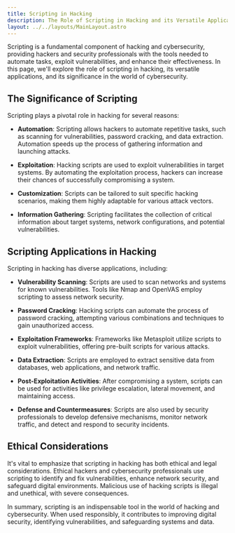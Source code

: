 ```yaml
---
title: Scripting in Hacking
description: The Role of Scripting in Hacking and its Versatile Applications
layout: ../../layouts/MainLayout.astro
---
```


Scripting is a fundamental component of hacking and cybersecurity, providing hackers and security professionals with the tools needed to automate tasks, exploit vulnerabilities, and enhance their effectiveness. In this page, we'll explore the role of scripting in hacking, its versatile applications, and its significance in the world of cybersecurity.

## The Significance of Scripting

Scripting plays a pivotal role in hacking for several reasons:

- **Automation**: Scripting allows hackers to automate repetitive tasks, such as scanning for vulnerabilities, password cracking, and data extraction. Automation speeds up the process of gathering information and launching attacks.

- **Exploitation**: Hacking scripts are used to exploit vulnerabilities in target systems. By automating the exploitation process, hackers can increase their chances of successfully compromising a system.

- **Customization**: Scripts can be tailored to suit specific hacking scenarios, making them highly adaptable for various attack vectors.

- **Information Gathering**: Scripting facilitates the collection of critical information about target systems, network configurations, and potential vulnerabilities.

## Scripting Applications in Hacking

Scripting in hacking has diverse applications, including:

- **Vulnerability Scanning**: Scripts are used to scan networks and systems for known vulnerabilities. Tools like Nmap and OpenVAS employ scripting to assess network security.

- **Password Cracking**: Hacking scripts can automate the process of password cracking, attempting various combinations and techniques to gain unauthorized access.

- **Exploitation Frameworks**: Frameworks like Metasploit utilize scripts to exploit vulnerabilities, offering pre-built scripts for various attacks.

- **Data Extraction**: Scripts are employed to extract sensitive data from databases, web applications, and network traffic.

- **Post-Exploitation Activities**: After compromising a system, scripts can be used for activities like privilege escalation, lateral movement, and maintaining access.

- **Defense and Countermeasures**: Scripts are also used by security professionals to develop defensive mechanisms, monitor network traffic, and detect and respond to security incidents.

## Ethical Considerations

It's vital to emphasize that scripting in hacking has both ethical and legal considerations. Ethical hackers and cybersecurity professionals use scripting to identify and fix vulnerabilities, enhance network security, and safeguard digital environments. Malicious use of hacking scripts is illegal and unethical, with severe consequences.

In summary, scripting is an indispensable tool in the world of hacking and cybersecurity. When used responsibly, it contributes to improving digital security, identifying vulnerabilities, and safeguarding systems and data.
